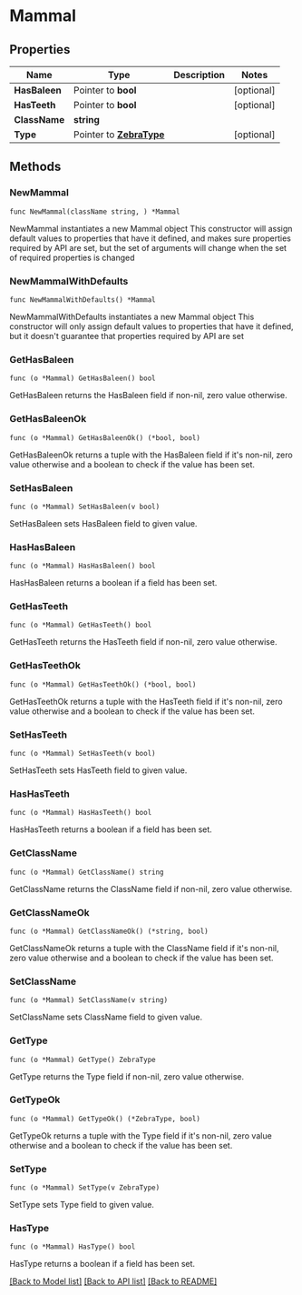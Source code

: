 # Mammal

## Properties

Name | Type | Description | Notes
------------ | ------------- | ------------- | -------------
**HasBaleen** | Pointer to **bool** |  | [optional] 
**HasTeeth** | Pointer to **bool** |  | [optional] 
**ClassName** | **string** |  | 
**Type** | Pointer to [**ZebraType**](zebraType.md) |  | [optional] 

## Methods

### NewMammal

`func NewMammal(className string, ) *Mammal`

NewMammal instantiates a new Mammal object
This constructor will assign default values to properties that have it defined,
and makes sure properties required by API are set, but the set of arguments
will change when the set of required properties is changed

### NewMammalWithDefaults

`func NewMammalWithDefaults() *Mammal`

NewMammalWithDefaults instantiates a new Mammal object
This constructor will only assign default values to properties that have it defined,
but it doesn't guarantee that properties required by API are set

### GetHasBaleen

`func (o *Mammal) GetHasBaleen() bool`

GetHasBaleen returns the HasBaleen field if non-nil, zero value otherwise.

### GetHasBaleenOk

`func (o *Mammal) GetHasBaleenOk() (*bool, bool)`

GetHasBaleenOk returns a tuple with the HasBaleen field if it's non-nil, zero value otherwise
and a boolean to check if the value has been set.

### SetHasBaleen

`func (o *Mammal) SetHasBaleen(v bool)`

SetHasBaleen sets HasBaleen field to given value.

### HasHasBaleen

`func (o *Mammal) HasHasBaleen() bool`

HasHasBaleen returns a boolean if a field has been set.

### GetHasTeeth

`func (o *Mammal) GetHasTeeth() bool`

GetHasTeeth returns the HasTeeth field if non-nil, zero value otherwise.

### GetHasTeethOk

`func (o *Mammal) GetHasTeethOk() (*bool, bool)`

GetHasTeethOk returns a tuple with the HasTeeth field if it's non-nil, zero value otherwise
and a boolean to check if the value has been set.

### SetHasTeeth

`func (o *Mammal) SetHasTeeth(v bool)`

SetHasTeeth sets HasTeeth field to given value.

### HasHasTeeth

`func (o *Mammal) HasHasTeeth() bool`

HasHasTeeth returns a boolean if a field has been set.

### GetClassName

`func (o *Mammal) GetClassName() string`

GetClassName returns the ClassName field if non-nil, zero value otherwise.

### GetClassNameOk

`func (o *Mammal) GetClassNameOk() (*string, bool)`

GetClassNameOk returns a tuple with the ClassName field if it's non-nil, zero value otherwise
and a boolean to check if the value has been set.

### SetClassName

`func (o *Mammal) SetClassName(v string)`

SetClassName sets ClassName field to given value.


### GetType

`func (o *Mammal) GetType() ZebraType`

GetType returns the Type field if non-nil, zero value otherwise.

### GetTypeOk

`func (o *Mammal) GetTypeOk() (*ZebraType, bool)`

GetTypeOk returns a tuple with the Type field if it's non-nil, zero value otherwise
and a boolean to check if the value has been set.

### SetType

`func (o *Mammal) SetType(v ZebraType)`

SetType sets Type field to given value.

### HasType

`func (o *Mammal) HasType() bool`

HasType returns a boolean if a field has been set.


[[Back to Model list]](../README.md#documentation-for-models) [[Back to API list]](../README.md#documentation-for-api-endpoints) [[Back to README]](../README.md)


